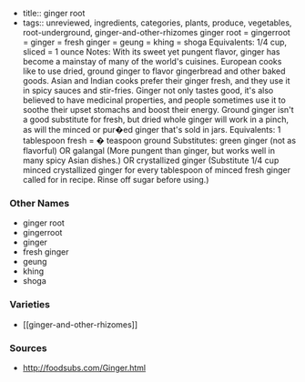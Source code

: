 - title:: ginger root
- tags:: unreviewed, ingredients, categories, plants, produce, vegetables, root-underground, ginger-and-other-rhizomes
ginger root = gingerroot = ginger = fresh ginger = geung = khing = shoga Equivalents: 1/4 cup, sliced = 1 ounce Notes: With its sweet yet pungent flavor, ginger has become a mainstay of many of the world's cuisines. European cooks like to use dried, ground ginger to flavor gingerbread and other baked goods. Asian and Indian cooks prefer their ginger fresh, and they use it in spicy sauces and stir-fries. Ginger not only tastes good, it's also believed to have medicinal properties, and people sometimes use it to soothe their upset stomachs and boost their energy. Ground ginger isn't a good substitute for fresh, but dried whole ginger will work in a pinch, as will the minced or pur�ed ginger that's sold in jars. Equivalents: 1 tablespoon fresh = � teaspoon ground Substitutes: green ginger (not as flavorful) OR galangal (More pungent than ginger, but works well in many spicy Asian dishes.) OR crystallized ginger (Substitute 1/4 cup minced crystallized ginger for every tablespoon of minced fresh ginger called for in recipe. Rinse off sugar before using.)

### Other Names

* ginger root
* gingerroot
* ginger
* fresh ginger
* geung
* khing
* shoga

### Varieties

* [[ginger-and-other-rhizomes]]

### Sources
* http://foodsubs.com/Ginger.html
